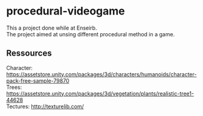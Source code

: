 # procedural-videogame
This a project done while at Enseirb.<br/>
The project aimed at unsing different procedural method in a game.<br/>

## Ressources
Character:<br/>
https://assetstore.unity.com/packages/3d/characters/humanoids/character-pack-free-sample-79870<br/>
Trees:<br/>
https://assetstore.unity.com/packages/3d/vegetation/plants/realistic-tree1-44628<br/>
Tectures:
http://texturelib.com/<br/>


